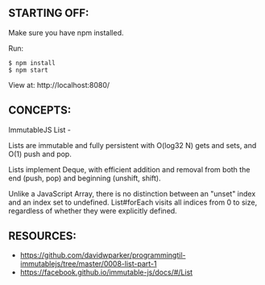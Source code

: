 ## STARTING OFF:

Make sure you have npm installed.

Run:
```
$ npm install
$ npm start
```

View at: http://localhost:8080/

## CONCEPTS:

ImmutableJS List -

Lists are immutable and fully persistent with O(log32 N) gets and sets, and O(1) push and pop.

Lists implement Deque, with efficient addition and removal from both the end (push, pop) and beginning (unshift, shift).

Unlike a JavaScript Array, there is no distinction between an "unset" index and an index set to undefined. List#forEach visits all indices from 0 to size, regardless of whether they were explicitly defined.

## RESOURCES:

* https://github.com/davidwparker/programmingtil-immutablejs/tree/master/0008-list-part-1
* https://facebook.github.io/immutable-js/docs/#/List
